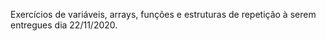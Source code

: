 Exercícios de variáveis, arrays, funções e estruturas de repetição à serem
entregues dia 22/11/2020.
